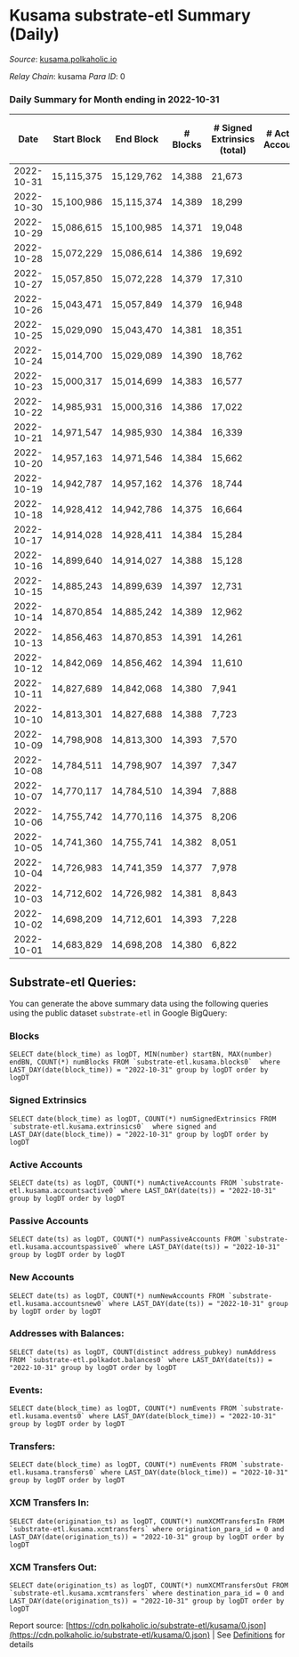 # Kusama substrate-etl Summary (Daily)

_Source_: [kusama.polkaholic.io](https://kusama.polkaholic.io)

*Relay Chain*: kusama
*Para ID*: 0



### Daily Summary for Month ending in 2022-10-31


| Date | Start Block | End Block | # Blocks | # Signed Extrinsics (total) | # Active Accounts | # Passive | # New | # Addresses with Balances | # Events | # Transfers | # XCM Transfers In | # XCM Transfers Out | Issues | 
| ---- | ----------- | --------- | -------- | --------------------------- | ----------------- | --------- | ----- | ------------------------- | -------- | ----------- | ------------------ | ------------------- | ------ |
| 2022-10-31 | 15,115,375 | 15,129,762 | 14,388 | 21,673 |  |  |  | 272,943 | 893,246 | 53,524 ($28,910,009.83) | 172 ($137,402.44) | 379 ($477,099.13) |  |
| 2022-10-30 | 15,100,986 | 15,115,374 | 14,389 | 18,299 |  |  |  | 271,870 | 818,563 | 1,304 ($2,351,424.53) | 118 ($151,356.45) | 111 ($256,697.73) |  |
| 2022-10-29 | 15,086,615 | 15,100,985 | 14,371 | 19,048 |  |  |  |  | 833,643 | 1,627 ($1,027,262.09) | 103 ($63,916.34) | 96 ($278,683.83) |  |
| 2022-10-28 | 15,072,229 | 15,086,614 | 14,386 | 19,692 |  |  |  | 271,703 | 806,087 | 1,069 ($2,331,571.88) | 72 ($65,972.74) | 100 ($384,087.20) |  |
| 2022-10-27 | 15,057,850 | 15,072,228 | 14,379 | 17,310 |  |  |  |  | 799,048 | 1,101 ($1,462,072.21) | 96 ($125,395.79) | 105 ($110,522.47) |  |
| 2022-10-26 | 15,043,471 | 15,057,849 | 14,379 | 16,948 |  |  |  | 271,571 | 792,322 | 1,539 ($4,998,343.83) | 114 ($174,001.70) | 148 ($192,735.69) |  |
| 2022-10-25 | 15,029,090 | 15,043,470 | 14,381 | 18,351 |  |  |  |  | 809,877 | 1,887 ($10,592,810.80) | 103 ($154,438.61) | 109 ($64,471.59) |  |
| 2022-10-24 | 15,014,700 | 15,029,089 | 14,390 | 18,762 |  |  |  | 271,456 | 834,186 | 2,552 ($15,781,305.97) | 93 ($74,490.96) | 135 ($471,659.96) |  |
| 2022-10-23 | 15,000,317 | 15,014,699 | 14,383 | 16,577 |  |  |  |  | 798,102 | 1,193 ($862,464.67) | 89 ($642,882.85) | 121 ($53,485.70) |  |
| 2022-10-22 | 14,985,931 | 15,000,316 | 14,386 | 17,022 |  |  |  | 271,185 | 786,547 | 1,240 ($1,877,395.49) | 115 ($85,199.36) | 133 ($97,480.64) |  |
| 2022-10-21 | 14,971,547 | 14,985,930 | 14,384 | 16,339 |  |  |  |  | 790,346 | 1,379 ($2,305,319.67) | 108 ($108,879.16) | 139 ($92,036.38) |  |
| 2022-10-20 | 14,957,163 | 14,971,546 | 14,384 | 15,662 |  |  |  |  | 786,985 | 1,408 ($8,971,432.35) | 145 ($77,427.24) | 182 ($162,565.65) |  |
| 2022-10-19 | 14,942,787 | 14,957,162 | 14,376 | 18,744 |  |  |  | 270,933 | 808,319 | 3,776 ($2,603,046.48) | 175 ($188,163.11) | 167 ($111,508.14) |  |
| 2022-10-18 | 14,928,412 | 14,942,786 | 14,375 | 16,664 |  |  |  |  | 804,839 | 3,172 ($2,505,131.76) | 135 ($103,003.15) | 177 ($179,975.31) |  |
| 2022-10-17 | 14,914,028 | 14,928,411 | 14,384 | 15,284 |  |  |  | 270,739 | 810,116 | 1,335 ($7,464,312.46) | 183 ($162,853.49) | 214 ($205,684.77) |  |
| 2022-10-16 | 14,899,640 | 14,914,027 | 14,388 | 15,128 |  |  |  | 270,602 | 790,643 | 1,529 ($1,999,339.84) | 183 ($116,001.68) | 242 ($199,474.04) |  |
| 2022-10-15 | 14,885,243 | 14,899,639 | 14,397 | 12,731 |  |  |  | 270,512 | 768,375 | 1,134 ($6,326,976.03) | 186 ($102,188.90) | 298 ($196,912.63) |  |
| 2022-10-14 | 14,870,854 | 14,885,242 | 14,389 | 12,962 |  |  |  |  | 774,208 | 1,125 ($1,244,439.88) | 163 ($166,684.21) | 233 ($157,189.21) |  |
| 2022-10-13 | 14,856,463 | 14,870,853 | 14,391 | 14,261 |  |  |  | 270,365 | 799,526 | 1,423 ($5,073,126.92) | 209 ($259,947.13) | 270 ($267,075.26) |  |
| 2022-10-12 | 14,842,069 | 14,856,462 | 14,394 | 11,610 |  |  |  | 270,280 | 774,376 | 1,037 ($950,446.32) | 83 ($85,392.56) | 151 ($102,715.03) |  |
| 2022-10-11 | 14,827,689 | 14,842,068 | 14,380 | 7,941 |  |  |  | 270,194 | 738,476 | 1,155 ($1,420,075.04) | 67 ($69,570.14) | 83 ($139,537.72) |  |
| 2022-10-10 | 14,813,301 | 14,827,688 | 14,388 | 7,723 |  |  |  | 270,110 | 753,769 | 1,113 ($6,441,378.89) | 223 ($909,731.41) | 148 ($905,719.86) |  |
| 2022-10-09 | 14,798,908 | 14,813,300 | 14,393 | 7,570 |  |  |  | 270,004 | 742,322 | 847 ($508,714.31) | 67 ($28,492.75) | 66 ($12,972.18) |  |
| 2022-10-08 | 14,784,511 | 14,798,907 | 14,397 | 7,347 |  |  |  | 269,903 | 725,069 | 1,127 ($1,115,963.46) | 87 ($74,261.27) | 98 ($86,470.26) |  |
| 2022-10-07 | 14,770,117 | 14,784,510 | 14,394 | 7,888 |  |  |  | 269,785 | 747,926 | 1,232 ($1,297,179.13) | 92 ($81,170.85) | 79 ($88,560.00) |  |
| 2022-10-06 | 14,755,742 | 14,770,116 | 14,375 | 8,206 |  |  |  | 269,684 | 736,757 | 1,375 ($4,170,576.45) | 94 ($136,057.68) | 98 ($527,780.58) |  |
| 2022-10-05 | 14,741,360 | 14,755,741 | 14,382 | 8,051 |  |  |  | 269,497 | 734,417 | 1,234 ($844,614.03) | 107 ($219,763.80) | 86 ($141,676.31) |  |
| 2022-10-04 | 14,726,983 | 14,741,359 | 14,377 | 7,978 |  |  |  |  | 735,553 | 1,263 ($2,211,519.66) | 176 ($354,634.41) | 186 ($330,321.25) |  |
| 2022-10-03 | 14,712,602 | 14,726,982 | 14,381 | 8,843 |  |  |  |  | 755,320 | 1,149 ($1,674,988.72) | 122 ($86,653.58) | 72 ($152,271.75) |  |
| 2022-10-02 | 14,698,209 | 14,712,601 | 14,393 | 7,228 |  |  |  |  | 732,073 | 991 ($1,379,172.03) | 85 ($89,810.06) | 96 ($75,154.07) |  |
| 2022-10-01 | 14,683,829 | 14,698,208 | 14,380 | 6,822 |  |  |  |  | 717,831 | 940 ($688,479.06) | 54 ($152,555.34) | 42 ($150,924.11) |  |

## Substrate-etl Queries:
You can generate the above summary data using the following queries using the public dataset `substrate-etl` in Google BigQuery:


### Blocks
```
SELECT date(block_time) as logDT, MIN(number) startBN, MAX(number) endBN, COUNT(*) numBlocks FROM `substrate-etl.kusama.blocks0`  where LAST_DAY(date(block_time)) = "2022-10-31" group by logDT order by logDT
```


### Signed Extrinsics
```
SELECT date(block_time) as logDT, COUNT(*) numSignedExtrinsics FROM `substrate-etl.kusama.extrinsics0`  where signed and LAST_DAY(date(block_time)) = "2022-10-31" group by logDT order by logDT
```


### Active Accounts
```
SELECT date(ts) as logDT, COUNT(*) numActiveAccounts FROM `substrate-etl.kusama.accountsactive0` where LAST_DAY(date(ts)) = "2022-10-31" group by logDT order by logDT
```


### Passive Accounts
```
SELECT date(ts) as logDT, COUNT(*) numPassiveAccounts FROM `substrate-etl.kusama.accountspassive0` where LAST_DAY(date(ts)) = "2022-10-31" group by logDT order by logDT
```


### New Accounts
```
SELECT date(ts) as logDT, COUNT(*) numNewAccounts FROM `substrate-etl.kusama.accountsnew0` where LAST_DAY(date(ts)) = "2022-10-31" group by logDT order by logDT
```


### Addresses with Balances:
```
SELECT date(ts) as logDT, COUNT(distinct address_pubkey) numAddress FROM `substrate-etl.polkadot.balances0` where LAST_DAY(date(ts)) = "2022-10-31" group by logDT order by logDT
```


### Events:
```
SELECT date(block_time) as logDT, COUNT(*) numEvents FROM `substrate-etl.kusama.events0` where LAST_DAY(date(block_time)) = "2022-10-31" group by logDT order by logDT
```


### Transfers:
```
SELECT date(block_time) as logDT, COUNT(*) numEvents FROM `substrate-etl.kusama.transfers0` where LAST_DAY(date(block_time)) = "2022-10-31" group by logDT order by logDT
```


### XCM Transfers In:
```
SELECT date(origination_ts) as logDT, COUNT(*) numXCMTransfersIn FROM `substrate-etl.kusama.xcmtransfers` where origination_para_id = 0 and LAST_DAY(date(origination_ts)) = "2022-10-31" group by logDT order by logDT
```


### XCM Transfers Out:
```
SELECT date(origination_ts) as logDT, COUNT(*) numXCMTransfersOut FROM `substrate-etl.kusama.xcmtransfers` where destination_para_id = 0 and LAST_DAY(date(origination_ts)) = "2022-10-31" group by logDT order by logDT
```



Report source: [https://cdn.polkaholic.io/substrate-etl/kusama/0.json](https://cdn.polkaholic.io/substrate-etl/kusama/0.json) | See [Definitions](/DEFINITIONS.md) for details
